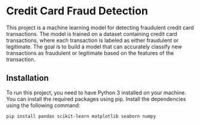 # Credit Card Fraud Detection

This project is a machine learning model for detecting fraudulent credit card transactions. The model is trained on a dataset containing credit card transactions, where each transaction is labeled as either fraudulent or legitimate.
The goal is to build a model that can accurately classify new transactions as fraudulent or legitimate based on the features of the transaction.

## Installation

To run this project, you need to have Python 3 installed on your machine. You can install the required packages using pip. Install the dependencies using the following command:

```bash
pip install pandas scikit-learn matplotlib seaborn numpy
```
